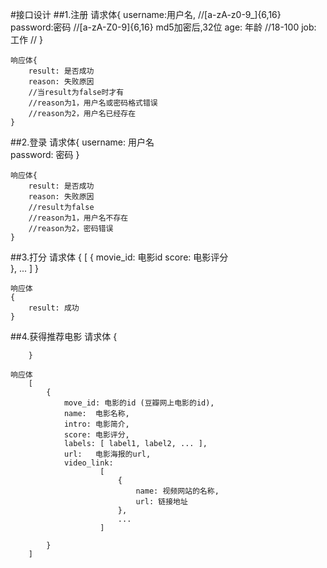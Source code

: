 #接口设计
##1.注册
	请求体{
		username:用户名,  //[a-zA-z0-9_]{6,16}
		password:密码     //[a-zA-Z0-9]{6,16} md5加密后,32位
		age: 年龄  		 //18-100
		job: 工作		 //
	}
	
	响应体{
		result: 是否成功
		reason: 失败原因
		//当result为false时才有
		//reason为1，用户名或密码格式错误
		//reason为2，用户名已经存在
	}

##2.登录
	请求体{
		username: 用户名  
		password: 密码
	}
	
	响应体{
		result: 是否成功
		reason: 失败原因
		//result为false
		//reason为1，用户名不存在
		//reason为2，密码错误
	}

##3.打分
	请求体
	{
		[
			{
				movie_id: 电影id
				score:	电影评分		
			},
			...
		]
	}

	响应体
	{
		result: 成功	
	}

##4.获得推荐电影
	请求体
		{
			
		}
	
	响应体
		[
			{
				move_id: 电影的id (豆瓣网上电影的id),
				name:  电影名称,
				intro: 电影简介,
				score: 电影评分,
				labels: [ label1, label2, ... ], 
				url:   电影海报的url,
				video_link:
						[
							{
								name: 视频网站的名称,
								url: 链接地址
							},
							...
						]
				
			}
		]
	